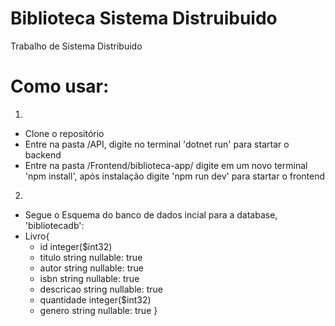 # Biblioteca Sistema Distruibuido
 Trabalho de Sistema Distribuido

# Como usar:
1)
 - Clone o repositório
 - Entre na pasta /API, digite no terminal 'dotnet run' para startar o backend
 - Entre na pasta /Frontend/biblioteca-app/ digite em um novo terminal 'npm install', após instalação digite 'npm run dev' para startar o frontend

2)
 - Segue o Esquema do banco de dados incial para a database, 'bibliotecadb':
  - Livro{
    - id	integer($int32)
    - titulo	string nullable: true
    - autor	string nullable: true
    - isbn	string nullable: true
    - descricao	string nullable: true
    - quantidade	integer($int32)
    - genero	string nullable: true
   } 
